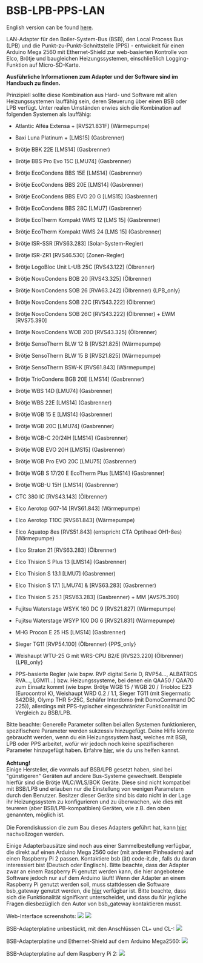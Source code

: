 # BSB-LPB-PPS-LAN

English version can be found <A HREF="https://github.com/fredlcore/bsb_lan/blob/master/README.md">here</A>. 

LAN-Adapter für den Boiler-System-Bus (BSB), den Local Process Bus (LPB) und die Punkt-zu-Punkt-Schnittstelle (PPS) - entwickelt für einen Arduino Mega 2560 mit Ethernet-Shield zur web-basierten Kontrolle von Elco, Brötje und baugleichen Heizungssystemen, einschließlich Logging-Funktion auf Micro-SD-Karte.

<b>Ausführliche Informationen zum Adapter und der Software sind im Handbuch zu finden.</b>

Prinzipiell sollte diese Kombination aus Hard- und Software mit allen Heizungssystemen lauffähig sein, deren Steuerung über einen BSB oder LPB verfügt. Unter realen Umständen erwies sich die Kombination auf folgenden Systemen als lauffähig:
 - Atlantic Alféa Extensa + [RVS21.831F] (Wärmepumpe)
 - Baxi Luna Platinum + [LMS15] (Gasbrenner) 
 - Brötje BBK 22E [LMS14] (Gasbrenner)
 - Brötje BBS Pro Evo 15C [LMU74] (Gasbrenner)
 - Brötje EcoCondens BBS 15E [LMS14] (Gasbrenner)
 - Brötje EcoCondens BBS 20E [LMS14] (Gasbrenner)
 - Brötje EcoCondens BBS EVO 20 G [LMS15] (Gasbrenner)
 - Brötje EcoCondens BBS 28C [LMU7] (Gasbrenner)
 - Brötje EcoTherm Kompakt WMS 12 [LMS 15] (Gasbrenner)
 - Brötje EcoTherm Kompakt WMS 24 [LMS 15] (Gasbrenner)
 - Brötje ISR-SSR [RVS63.283] (Solar-System-Regler) 
 - Brötje ISR-ZR1 [RVS46.530] (Zonen-Regler)
 - Brötje LogoBloc Unit L-UB 25C [RVS43.122] (Ölbrenner)
 - Brötje NovoCondens BOB 20 [RVS43.325] (Ölbrenner)
 - Brötje NovoCondens SOB 26 [RVA63.242] (Ölbrenner) {LPB_only}
 - Brötje NovoCondens SOB 22C [RVS43.222] (Ölbrenner)
 - Brötje NovoCondens SOB 26C [RVS43.222] (Ölbrenner) + EWM [RVS75.390]
 - Brötje NovoCondens WOB 20D [RVS43.325] (Ölbrenner)
 - Brötje SensoTherm BLW 12 B [RVS21.825] (Wärmepumpe)
 - Brötje SensoTherm BLW 15 B [RVS21.825] (Wärmepumpe)
 - Brötje SensoTherm BSW-K [RVS61.843] (Wärmepumpe)
 - Brötje TrioCondens BGB 20E [LMS14] (Gasbrenner)
 - Brötje WBS 14D [LMU74] (Gasbrenner)
 - Brötje WBS 22E [LMS14] (Gasbrenner)
 - Brötje WGB 15 E [LMS14] (Gasbrenner)
 - Brötje WGB 20C [LMU74] (Gasbrenner)
 - Brötje WGB-C 20/24H [LMS14] (Gasbrenner)
 - Brötje WGB EVO 20H [LMS15] (Gasbrenner)
 - Brötje WGB Pro EVO 20C [LMU75] (Gasbrenner)
 - Brötje WGB S 17/20 E EcoTherm Plus [LMS14] (Gasbrenner)
 - Brötje WGB-U 15H [LMS14] (Gasbrenner)
 - CTC 380 IC [RVS43.143] (Ölbrenner)
 - Elco Aerotop G07-14 [RVS61.843] (Wärmepumpe)
 - Elco Aerotop T10C [RVS61.843] (Wärmepumpe)
 - Elco Aquatop 8es [RVS51.843] (entspricht CTA Optihead OH1-8es) (Wärmepumpe)
 - Elco Straton 21 [RVS63.283] (Ölbrenner)
 - Elco Thision S Plus 13 [LMS14] (Gasbrenner)
 - Elco Thision S 13.1 [LMU7] (Gasbrenner)
 - Elco Thision S 17.1 [LMU74] & [RVS63.283] (Gasbrenner)
 - Elco Thision S 25.1 [RSV63.283] (Gasbrenner) + MM [AVS75.390]
 - Fujitsu Waterstage WSYK 160 DC 9 [RVS21.827] (Wärmepumpe)
 - Fujitsu Waterstage WSYP 100 DG 6 [RVS21.831] (Wärmepumpe)
 - MHG Procon E 25 HS [LMS14] (Gasbrenner)
 - Sieger TG11 [RVP54.100] (Ölbrenner) {PPS_only}
 - Weishaupt WTU-25 G mit WRS-CPU B2/E [RVS23.220] (Ölbrenner) {LPB_only}

 - PPS-basierte Regler (wie bspw. RVP digital Serie D, RVP54…, ALBATROS RVA…, LGM11…) bzw. Heizungssysteme, bei denen ein QAA50 / QAA70 zum Einsatz kommt (wie bspw. Brötje WGB 15 / WGB 20 / Triobloc E23 (Eurocontrol K), Weishaupt WRD 0.2 / 1.1, Sieger TG11 (mit Siegermatic S42DB), Olymp THR 5-25C, Schäfer Interdomo (mit DomoCommand DC 225)), allerdings mit PPS-typischer eingeschränkter Funktionalität im Vergleich zu BSB/LPB.

Bitte beachte: Generelle Parameter sollten bei allen Systemen funktionieren, spezifischere Parameter werden sukzessiv hinzugefügt. Deine Hilfe könnte gebraucht werden, wenn du ein Heizungssystem hast, welches mit BSB, LPB oder PPS arbeitet, wofür wir jedoch noch keine spezifischeren Parameter hinzugefügt haben. Erfahre <A HREF="https://github.com/fredlcore/bsb_lan/blob/master/FAQ_de.md#mein-heizungssystem-verf%C3%BCgt-%C3%BCber-parameter-die-von-der-software-bisher-nicht-unterst%C3%BCtzt-werden-kann-ich-behilflich-sein-diese-parameter-hinzuzuf%C3%BCgen">hier</A>, wie du uns helfen kannst.
<BR><BR>
<B>Achtung!</B><BR>
Einige Hersteller, die vormals auf BSB/LPB gesetzt haben, sind bei "günstigeren" Geräten auf andere Bus-Systeme gewechselt. Beispiele hierfür sind die Brötje WLC/WLS/BOK Geräte. Diese sind nicht kompatibel mit BSB/LPB und erlauben nur die Einstellung von wenigen Parametern durch den Benutzer. Besitzer dieser Geräte sind bis dato nicht in der Lage ihr Heizungssystem zu konfigurieren und zu überwachen, wie dies mit teureren (aber BSB/LPB-kompatiblen) Geräten, wie z.B. den oben genannten, möglich ist.
<BR><BR>
Die Forendiskussion die zum Bau dieses Adapters geführt hat, kann <A HREF="https://forum.fhem.de/index.php?topic=29762.new;topicseen#new">hier</A> nachvollzogen werden.<BR>

Einige Adapterbausätze sind noch aus einer Sammelbestellung verfügbar, die direkt auf einen Arduino Mega 2560 oder (mit anderen Pinheadern) auf einen Raspberry Pi 2 passen. Kontaktiere bsb (ät) code-it.de , falls du daran interessiert bist (Deutsch oder Englisch).
Bitte beachte, dass der Adapter zwar an einem Raspberry Pi genutzt werden kann, die hier angebotene Software jedoch nur auf dem Arduino läuft! Wenn der Adapter an einem Raspberry Pi genutzt werden soll, muss stattdessen die Software bsb_gateway genutzt werden, die <A HREF="https://github.com/loehnertj/bsbgateway">hier</A> verfügbar ist. Bitte beachte, dass sich die Funktionalität signifikant unterscheidet, und dass du für jegliche Fragen diesbezüglich den Autor von bsb_gateway kontaktieren musst.

Web-Interface screenshots:
<img src="https://github.com/fredlcore/bsb_lan/blob/master/schematics/Web-Interface.png" size="50%">
<img src="https://github.com/fredlcore/bsb_lan/blob/master/schematics/Web-Interface2.png" size="50%">

BSB-Adapterplatine unbestückt, mit den Anschlüssen CL+ und CL-:
<img src="https://github.com/fredlcore/bsb_lan/blob/master/schematics/BSB-Board%20plain.jpg" size="50%">

BSB-Adapterplatine und Ethernet-Shield auf dem Arduino Mega2560:
<img src="https://github.com/fredlcore/bsb_lan/blob/master/schematics/BSB-Board%20on%20Arduino%20Mega%202560.jpg" size="50%">

BSB-Adapterplatine auf dem Raspberry Pi 2:
<img src="https://github.com/fredlcore/bsb_lan/blob/master/schematics/BSB-Board%20on%20Raspberry%20Pi%202.jpg" size="50%">

